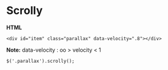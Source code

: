 Scrolly 
==============


**HTML**

    <div id="item" class="parallax" data-velocity=".8"></div>

**Note:** data-velocity : oo > velocity < 1
    
    $('.parallax').scrolly();